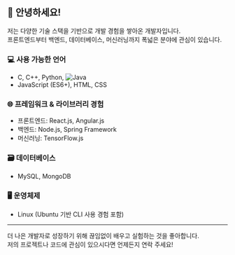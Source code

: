 ## 👋 안녕하세요! 

저는 다양한 기술 스택을 기반으로 개발 경험을 쌓아온 개발자입니다.  
프론트엔드부터 백엔드, 데이터베이스, 머신러닝까지 폭넓은 분야에 관심이 있습니다.

### 💻 사용 가능한 언어
- C, C++, Python, ![Java](https://img.shields.io/badge/java-%23ED8B00.svg?style=for-the-badge&logo=openjdk&logoColor=white)
- JavaScript (ES6+), HTML, CSS

### 🌐 프레임워크 & 라이브러리 경험
- 프론트엔드: React.js, Angular.js
- 백엔드: Node.js, Spring Framework
- 머신러닝: TensorFlow.js

### 🗃 데이터베이스
- MySQL, MongoDB

### 🖥 운영체제
- Linux (Ubuntu 기반 CLI 사용 경험 포함)

---

더 나은 개발자로 성장하기 위해 끊임없이 배우고 실험하는 것을 좋아합니다.  
저의 프로젝트나 코드에 관심이 있으시다면 언제든지 연락 주세요!
